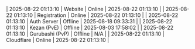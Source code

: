 | 2025-08-22 01:13:10 | Website | Online | 2025-08-22 01:13:10 |
| 2025-08-22 01:13:10 | Registration | Online | 2025-08-22 01:13:10 |
| 2025-08-22 01:13:10 | Auth Server | Offline | 2025-08-18 09:33:31 |
| 2025-08-22 01:13:10 | Kezan (PvE) | Offline | 2025-08-03 17:58:02 |
| 2025-08-22 01:13:10 | Gurubashi (PvP) | Offline | N/A |
| 2025-08-22 01:13:10 | Cloudflare | Online | 2025-08-22 01:13:10 |
